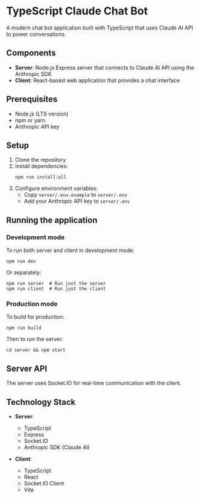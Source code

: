 # TypeScript Claude Chat Bot

A modern chat bot application built with TypeScript that uses Claude AI API to power conversations.

## Components

- **Server**: Node.js Express server that connects to Claude AI API using the Anthropic SDK
- **Client**: React-based web application that provides a chat interface

## Prerequisites

- Node.js (LTS version)
- npm or yarn
- Anthropic API key

## Setup

1. Clone the repository
2. Install dependencies:
   ```
   npm run install:all
   ```
3. Configure environment variables:
   - Copy `server/.env.example` to `server/.env`
   - Add your Anthropic API key to `server/.env`

## Running the application

### Development mode

To run both server and client in development mode:

```
npm run dev
```

Or separately:

```
npm run server  # Run just the server
npm run client  # Run just the client
```

### Production mode

To build for production:

```
npm run build
```

Then to run the server:

```
cd server && npm start
```

## Server API

The server uses Socket.IO for real-time communication with the client.

## Technology Stack

- **Server**:
  - TypeScript
  - Express
  - Socket.IO
  - Anthropic SDK (Claude AI)

- **Client**:
  - TypeScript
  - React
  - Socket.IO Client
  - Vite 